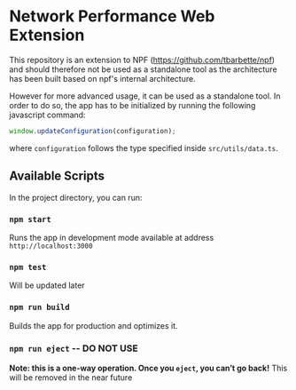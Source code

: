 # Network Performance Web Extension

This repository is an extension to NPF (<https://github.com/tbarbette/npf>) and should therefore not be used as a standalone tool as the architecture has been built based on npf's internal architecture.

However for more advanced usage, it can be used as a standalone tool. In order to do so, the app has to be initialized by running the following javascript command:

```js
window.updateConfiguration(configuration);
```

where `configuration` follows the type specified inside `src/utils/data.ts`.

## Available Scripts

In the project directory, you can run:

### `npm start`

Runs the app in development mode available at address `http://localhost:3000`

### `npm test`

Will be updated later

### `npm run build`

Builds the app for production and optimizes it.

### `npm run eject` -- DO NOT USE

**Note: this is a one-way operation. Once you `eject`, you can’t go back!**
This will be removed in the near future

